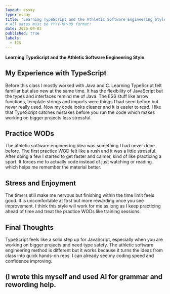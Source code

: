 ```yaml
---
layout: essay
type: essay
title: "Learning TypeScript and the Athletic Software Engineering Style"
# All dates must be YYYY-MM-DD format!
date: 2025-09-03
published: true
labels:
  - ICS
---
```


**Learning TypeScript and the Athletic Software Engineering Style** 

## My Experience with TypeScript

Before this class I mostly worked with Java and C. Learning TypeScript felt familiar but also new at the same time. It has the flexibility of JavaScript but the types and interfaces remind me of Java. The ES6 stuff like arrow functions, template strings and imports were things I had seen before but never really used. Now my code looks cleaner and it is easier to read. I like that TypeScript catches mistakes before you run the code which makes working on bigger projects less stressful.

## Practice WODs

The athletic software engineering idea was something I had never done before. The first practice WOD felt like a rush and it was a little stressful. After doing a few I started to get faster and calmer, kind of like practicing a sport. It forces me to actually code instead of just watching or reading which helps me remember the material better.

## Stress and Enjoyment

The timers still make me nervous but finishing within the time limit feels good. It is uncomfortable at first but more rewarding once you see improvement. I think this style will work for me as long as I keep practicing ahead of time and treat the practice WODs like training sessions.

## Final Thoughts

TypeScript feels like a solid step up for JavaScript, especially when you are working on bigger projects and need type safety. The athletic software engineering method is different but it works because it turns the ideas from class into quick hands-on reps. I can already see my coding speed and confidence improving.

## (I wrote this myself and used AI for grammar and rewording help.
